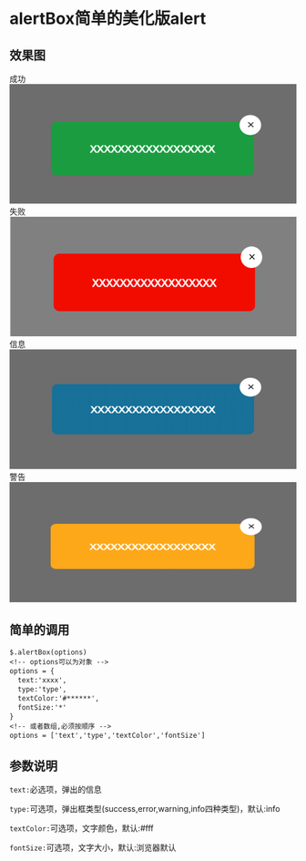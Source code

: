 # alertBox简单的美化版alert

## 效果图

成功![](imgs/success.png)
失败![](imgs/error.png)
信息![](imgs/info.png)
警告![](imgs/warning.png)

## 简单的调用

```
$.alertBox(options)
<!-- options可以为对象 -->
options = {
  text:'xxxx',
  type:'type',
  textColor:'#******',
  fontSize:'*'
}
<!-- 或者数组,必须按顺序 -->
options = ['text','type','textColor','fontSize']

```
## 参数说明

`text:`必选项，弹出的信息

`type:`可选项，弹出框类型(success,error,warning,info四种类型)，默认:info

`textColor:`可选项，文字颜色，默认:#fff

`fontSize:`可选项，文字大小，默认:浏览器默认
